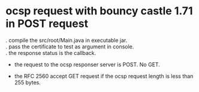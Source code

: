 # ocsp request with bouncy castle 1.71 in POST request

. compile the src/root/Main.java in executable jar.<br/>
. pass the certificate to test as argument in console.<br/>
. the response status is the callback.<br/>

* the request to the ocsp responser server is POST. No GET.<br/>

* the RFC 2560 accept GET request if the ocsp request length is less than 255 bytes.
